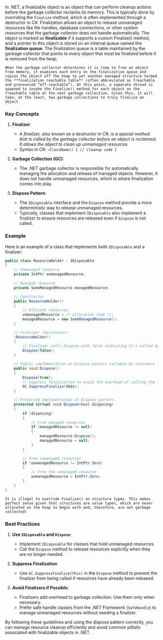 In .NET, a finalizable object is an object that can perform cleanup actions before the garbage collector reclaims its memory. This is typically done by overriding the `Finalize` method, which is often implemented through a destructor in C#. Finalization allows an object to release unmanaged resources like file handles, database connections, or other system resources that the garbage collector does not handle automatically.
The object is marked as **finalizable** if it supports a custom Finalize() method, and a pointer to this object is stored on an internal queue named the **finalization queue**. The finalization queue is a table maintained by the garbage collector that points to every object that must be finalized before it is removed from the heap.

```ad-note
When the garbage collector determines it is time to free an object from memory, it examines each entry on the finalization queue and copies the object off the heap to yet another managed structure termed the **finalization reachable table** (often abbreviated as freachable and pronounced “eff-reachable”). At this point, a separate thread is spawned to invoke the Finalize() method for each object on the freachable table at the next garbage collection. Given this, it will take, at the least, two garbage collections to truly finalize an object.
```

### Key Concepts

1. **Finalizer**: 
    - *A finalizer, also known as a destructor in C#, is a special method that is called by the garbage collector before an object is reclaimed. It allows the object to clean up unmanaged resources.*
    - Syntax in C#: `~ClassName() { // cleanup code }`

2. **Garbage Collection (GC)**:
    - The .NET garbage collector is responsible for automatically managing the allocation and release of managed objects. However, it does not handle unmanaged resources, which is where finalization comes into play.

3. **Dispose Pattern**:
    - The `IDisposable` interface and the `Dispose` method provide a more deterministic way to release unmanaged resources.
    - Typically, classes that implement `IDisposable` also implement a finalizer to ensure resources are released even if `Dispose` is not called.

### Example

Here is an example of a class that implements both `IDisposable` and a finalizer:

```csharp
public class ResourceHolder : IDisposable
{
    // Unmanaged resource
    private IntPtr unmanagedResource;
    
    // Managed resource
    private SomeManagedResource managedResource;

    // Constructor
    public ResourceHolder()
    {
        // Allocate resources
        unmanagedResource = /* allocation code */;
        managedResource = new SomeManagedResource();
    }

    // Finalizer (destructor)
    ~ResourceHolder()
    {
        // Finalizer calls Dispose with false indicating it's called by the GC
        Dispose(false);
    }

    // Public implementation of Dispose pattern callable by consumers
    public void Dispose()
    {
        Dispose(true);
        // Suppress finalization to avoid the overhead of calling the finalizer
        GC.SuppressFinalize(this);
    }

    // Protected implementation of Dispose pattern
    protected virtual void Dispose(bool disposing)
    {
        if (disposing)
        {
            // Free managed resources
            if (managedResource != null)
            {
                managedResource.Dispose();
                managedResource = null;
            }
        }

        // Free unmanaged resources
        if (unmanagedResource != IntPtr.Zero)
        {
            // Free the unmanaged resource
            unmanagedResource = IntPtr.Zero;
        }
    }
}
```

```ad-warning
It is illegal to override Finalize() on structure types. This makes perfect sense given that structures are value types, which are never allocated on the heap to begin with and, therefore, are not garbage collected!
```

### Best Practices

1. **Use `IDisposable` and `Dispose`**:
    - Implement `IDisposable` for classes that hold unmanaged resources.
    - Call the `Dispose` method to release resources explicitly when they are no longer needed.

2. **Suppress Finalization**:
    - Use `GC.SuppressFinalize(this)` in the `Dispose` method to prevent the finalizer from being called if resources have already been released.

3. **Avoid Finalizers if Possible**:
    - Finalizers add overhead to garbage collection. Use them only when necessary.
    - Prefer safe handle classes from the .NET Framework (`SafeHandle`) to manage unmanaged resources without needing a finalizer.

By following these guidelines and using the dispose pattern correctly, you can manage resource cleanup efficiently and avoid common pitfalls associated with finalizable objects in .NET.
